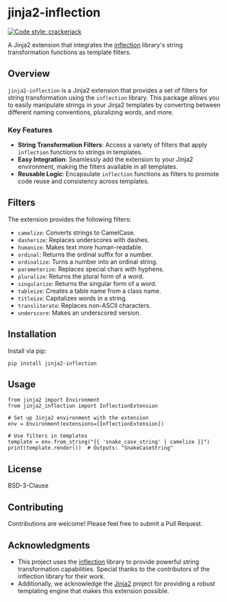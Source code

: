 # jinja2-inflection

[![Code style: crackerjack](https://img.shields.io/badge/code%20style-crackerjack-000042)](https://github.com/lesleslie/crackerjack)

A Jinja2 extension that integrates the [inflection](https://github.com/jpvanhal/inflection) library's string transformation functions as template filters.

## Overview

`jinja2-inflection` is a Jinja2 extension that provides a set of filters for string transformation using the `inflection` library. This package allows you to easily manipulate strings in your Jinja2 templates by converting between different naming conventions, pluralizing words, and more.

### Key Features

- **String Transformation Filters**: Access a variety of filters that apply `inflection` functions to strings in templates.
- **Easy Integration**: Seamlessly add the extension to your Jinja2 environment, making the filters available in all templates.
- **Reusable Logic**: Encapsulate `inflection` functions as filters to promote code reuse and consistency across templates.

## Filters

The extension provides the following filters:

- `camelize`: Converts strings to CamelCase.
- `dasherize`: Replaces underscores with dashes.
- `humanize`: Makes text more human-readable.
- `ordinal`: Returns the ordinal suffix for a number.
- `ordinalize`: Turns a number into an ordinal string.
- `parameterize`: Replaces special chars with hyphens.
- `pluralize`: Returns the plural form of a word.
- `singularize`: Returns the singular form of a word.
- `tableize`: Creates a table name from a class name.
- `titleize`: Capitalizes words in a string.
- `transliterate`: Replaces non-ASCII characters.
- `underscore`: Makes an underscored version.

## Installation

Install via pip:

```
pip install jinja2-inflection
```

## Usage

```
from jinja2 import Environment
from jinja2_inflection import InflectionExtension

# Set up Jinja2 environment with the extension
env = Environment(extensions=[InflectionExtension])

# Use filters in templates
template = env.from_string("{{ 'snake_case_string' | camelize }}")
print(template.render())  # Outputs: "SnakeCaseString"
```

## License

BSD-3-Clause

## Contributing

Contributions are welcome! Please feel free to submit a Pull Request.

## Acknowledgments

- This project uses the [inflection](https://github.com/jpvanhal/inflection) library to provide powerful string
transformation capabilities. Special thanks to the contributors of the inflection library for their work.
- Additionally, we acknowledge the [Jinja2](https://palletsprojects.com/p/jinja/)
project for providing a robust templating engine that makes this extension possible.
